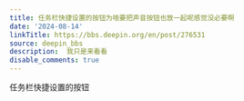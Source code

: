 ```yaml
---
title: 任务栏快捷设置的按钮为啥要把声音按钮也放一起呢感觉没必要啊
date: '2024-08-14'
linkTitle: https://bbs.deepin.org/en/post/276531
source: deepin_bbs
description:  我只是来看看 
disable_comments: true
---
```

任务栏快捷设置的按钮
